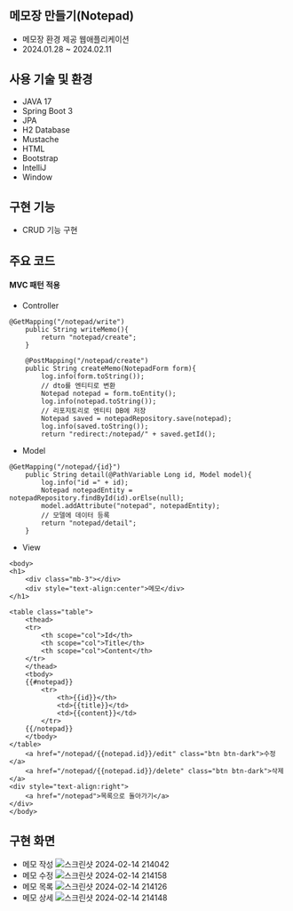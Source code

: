 ## 메모장 만들기(Notepad)
+ 메모장 환경 제공 웹애플리케이션
+ 2024.01.28 ~ 2024.02.11


## 사용 기술 및 환경
+ JAVA 17
+ Spring Boot 3
+ JPA
+ H2 Database
+ Mustache
+ HTML
+ Bootstrap
+ IntelliJ
+ Window


## 구현 기능
+ CRUD 기능 구현


## 주요 코드
#### MVC 패턴 적용

+ Controller

```
@GetMapping("/notepad/write")
    public String writeMemo(){
        return "notepad/create";
    }

    @PostMapping("/notepad/create")
    public String createMemo(NotepadForm form){
        log.info(form.toString());
        // dto를 엔티티로 변환
        Notepad notepad = form.toEntity();
        log.info(notepad.toString());
        // 리포지토리로 엔티티 DB에 저장
        Notepad saved = notepadRepository.save(notepad);
        log.info(saved.toString());
        return "redirect:/notepad/" + saved.getId();
```

+ Model
```
@GetMapping("/notepad/{id}")
    public String detail(@PathVariable Long id, Model model){
        log.info("id =" + id);
        Notepad notepadEntity = notepadRepository.findById(id).orElse(null);
        model.addAttribute("notepad", notepadEntity);
        // 모델에 데이터 등록
        return "notepad/detail";
    }
```

+ View
```
<body>
<h1>
    <div class="mb-3"></div>
    <div style="text-align:center">메모</div>
</h1>

<table class="table">
    <thead>
    <tr>
        <th scope="col">Id</th>
        <th scope="col">Title</th>
        <th scope="col">Content</th>
    </tr>
    </thead>
    <tbody>
    {{#notepad}}
        <tr>
            <th>{{id}}</th>
            <td>{{title}}</td>
            <td>{{content}}</td>
        </tr>
    {{/notepad}}
    </tbody>
</table>
    <a href="/notepad/{{notepad.id}}/edit" class="btn btn-dark">수정</a>
    <a href="/notepad/{{notepad.id}}/delete" class="btn btn-dark">삭제</a>
<div style="text-align:right">
    <a href="/notepad">목록으로 돌아가기</a>
</div>
</body>
```
## 구현 화면
+ 메모 작성
  ![스크린샷 2024-02-14 214042](https://github.com/kminnyes/Create_Notepad/assets/129060022/bd1ef26a-2809-4011-948a-92fce2404df3)
+ 메모 수정
  ![스크린샷 2024-02-14 214158](https://github.com/kminnyes/Create_Notepad/assets/129060022/07fb4afc-423c-448a-883c-a31bd13ba432)
+ 메모 목록
  ![스크린샷 2024-02-14 214126](https://github.com/kminnyes/Create_Notepad/assets/129060022/2f342067-86a6-44b8-b418-43599775b6ac)
+ 메모 상세
  ![스크린샷 2024-02-14 214148](https://github.com/kminnyes/Create_Notepad/assets/129060022/0b38decb-9147-421c-8cf5-36a88f01c285)
